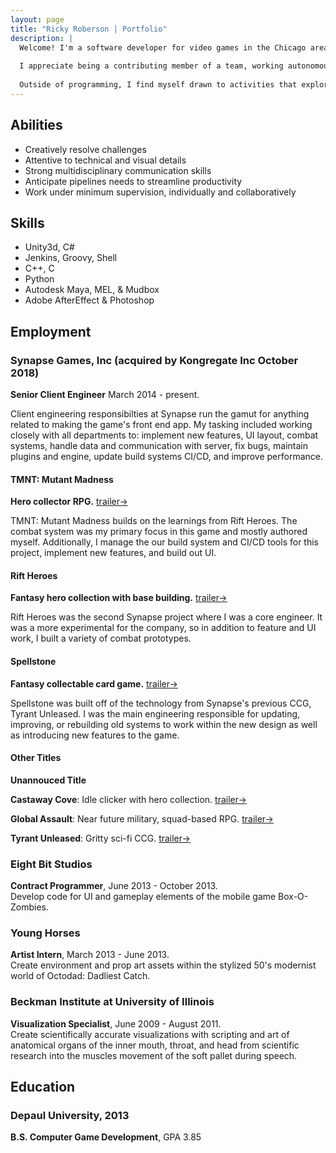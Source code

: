 ```yaml
---
layout: page
title: "Ricky Roberson | Portfolio"
description: |
  Welcome! I'm a software developer for video games in the Chicago area.
  
  I appreciate being a contributing member of a team, working autonomously, and collaborating with other disciplines. With a strong multidisciplinary background and abilities, I am able to creatively solve many art and engineering challenges. My skills allow me to float between engineering and tech-art roles where I like gameplay, tools, systems development, UI, build systems & CI, and shaders.
  
  Outside of programming, I find myself drawn to activities that explore fantastical worlds. Opening a fantasy or sci-fi novel will consume all my free time until I get to that final page. Strategizing through a board game is a favorite way to hang out with friends. Crafting hand drawn maps, painting mini-figs, link-surfing Wikipedia for background ideas, and managing a relational database of all my session notes gets me through the TTRPG downtime.
---
```


## Abilities

* Creatively resolve challenges
* Attentive to technical and visual details
* Strong multidisciplinary communication skills
* Anticipate pipelines needs to streamline productivity
* Work under minimum supervision, individually and collaboratively


## Skills

* Unity3d, C#
* Jenkins, Groovy, Shell
* C++, C
* Python
* Autodesk Maya, MEL, & Mudbox
* Adobe AfterEffect & Photoshop 

## Employment

### Synapse Games, Inc (acquired by Kongregate Inc October 2018)

**Senior Client Engineer** March 2014 - present.

Client engineering responsibilties at Synapse run the gamut for anything related to making the game's front end app. My tasking included working closely with all departments to: implement new features, UI layout, combat systems, handle data and communication with server, fix bugs, maintain plugins and engine, update build systems CI/CD, and improve performance.

#### TMNT: Mutant Madness

**Hero collector RPG.**
[trailer&rarr;](https://www.youtube.com/watch?v=abf4_cTto00)

TMNT: Mutant Madness builds on the learnings from Rift Heroes. The combat system was my primary focus in this game and mostly authored myself. Additionally, I manage the our build system and CI/CD tools for this project, implement new features, and build out UI.

#### Rift Heroes

**Fantasy hero collection with base building.**
[trailer&rarr;](https://www.youtube.com/watch?v=vLtrtsnP77A)

Rift Heroes was the second Synapse project where I was a core engineer. It was a more experimental for the company, so in addition to feature and UI work, I built a variety of combat prototypes. 

#### Spellstone

**Fantasy collectable card game.**
[trailer&rarr;](https://www.youtube.com/watch?v=-RbpLFSfie4)

Spellstone was built off of the technology from Synapse's previous CCG, Tyrant Unleased. I was the main engineering responsible for updating, improving, or rebuilding old systems to work within the new design as well as introducing new features to the game.

#### Other Titles

**Unannouced Title**

**Castaway Cove**: Idle clicker with hero collection.
[trailer&rarr;](https://www.youtube.com/watch?v=vSJknYiFBAo)

**Global Assault**: Near future military, squad-based RPG.
[trailer&rarr;](https://www.youtube.com/watch?v=dypCdF9AoBM)

**Tyrant Unleased**: Gritty sci-fi CCG.
[trailer&rarr;](https://www.youtube.com/watch?v=MZZ7889zT_k)

<!--
### The Amiable

**Co-founder, engineer** June '13 - June '16

#### Tetrapulse

**Co-op**
[trailer&rarr;](https://www.youtube.com/watch?v=AJKtJG7bDME)

While working on this game, I've covered several areas developing the camera system, a plug-in for Xbox controller support, most non-standard shaders, helped with some of the character rigging, various other gameplay scripts, and working on mobile controller support. 
-->

### Eight Bit Studios
**Contract Programmer**, June 2013 - October 2013.  
Develop code for UI and gameplay elements of the mobile game Box-O-Zombies.

### Young Horses
**Artist Intern**, March 2013 - June 2013.  
Create environment and prop art assets within the stylized 50's modernist world of Octodad: Dadliest Catch.

### Beckman Institute at University of Illinois
**Visualization Specialist**, June 2009 - August 2011.  
Create scientifically accurate visualizations with scripting and art of anatomical organs of the inner mouth, throat, and head from scientific research into the muscles movement of the soft pallet during speech.

## Education

### Depaul University, 2013

**B.S. Computer Game Development**, GPA 3.85
